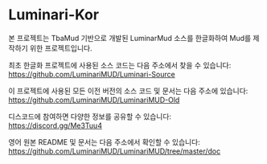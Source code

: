 # Luminari-Kor
본 프로젝트는 TbaMud 기반으로 개발된 LuminarMud 소스를 한글화하여 Mud를 제작하기 위한 프로젝트입니다.

최초 한글화 프로젝트에 사용된 소스 코드는 다음 주소에서 찾을 수 있습니다:
https://github.com/LuminariMUD/Luminari-Source

이 프로젝트에 사용된 모든 이전 버전의 소스 코드 및 문서는 다음 주소에 있습니다:
https://github.com/LuminariMUD/LuminariMUD-Old

디스코드에 참여하면 다양한 정보를 공유할 수 있습니다:
https://discord.gg/Me3Tuu4

영어 원본 README 및 문서는 다음 주소에서 확인할 수 있습니다:
https://github.com/LuminariMUD/LuminariMUD/tree/master/doc

